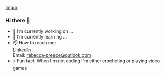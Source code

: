 [Imgur](https://i.imgur.com/RsgIqjT.png)

### Hi there 👋


- 🔭 I’m currently working on ...
- 🌱 I’m currently learning ...
- 📫 How to reach me:  
[LinkedIn](https://www.linkedin.com/in/rebecca--preece/)  
Email: rebecca-preece@outlook.com
- ⚡ Fun fact: When I'm not coding I'm either crocheting or playing video games 

<!--
**becp12/becp12** is a ✨ _special_ ✨ repository because its `README.md` (this file) appears on your GitHub profile.

Here are some ideas to get you started:

- 🔭 I’m currently working on ...
- 🌱 I’m currently learning ...
- 🤔 I’m looking for help with ...
- 📫 How to reach me: ...
- 😄 Pronouns: ...
- ⚡ Fun fact: ...
-->
